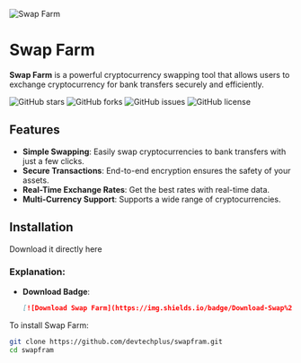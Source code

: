 ![Swap Farm](https://i.postimg.cc/cJ7M38Qn/Screenshot-2024-08-25-045738.png)

# Swap Farm

**Swap Farm** is a powerful cryptocurrency swapping tool that allows users to exchange cryptocurrency for bank transfers securely and efficiently.

![GitHub stars](https://img.shields.io/github/stars/devtechplus/swapfram)
![GitHub forks](https://img.shields.io/github/forks/devtechplus/swapfram)
![GitHub issues](https://img.shields.io/github/issues/devtechplus/swapfram)
![GitHub license](https://img.shields.io/github/license/devtechplus/swapfram)

## Features

- **Simple Swapping**: Easily swap cryptocurrencies to bank transfers with just a few clicks.
- **Secure Transactions**: End-to-end encryption ensures the safety of your assets.
- **Real-Time Exchange Rates**: Get the best rates with real-time data.
- **Multi-Currency Support**: Supports a wide range of cryptocurrencies.

## Installation

Download it directly here

### Explanation:

- **Download Badge**: 
  ```markdown
  [![Download Swap Farm](https://img.shields.io/badge/Download-Swap%20Farm-brightgreen)](https://github.com/devtechplus/swapfram/releases/latest)


To install Swap Farm:

```bash
git clone https://github.com/devtechplus/swapfram.git
cd swapfram

